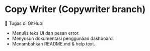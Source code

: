 # Copy Writer (Copywriter branch)
📍 Tugas di GitHub:

- Menulis teks UI dan pesan error.
- Menyusun dokumentasi penggunaan dashboard.
- Menambahkan README.md & help text.
